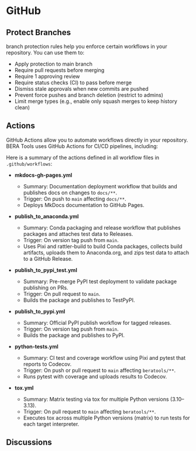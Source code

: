# GitHub

## Protect Branches

branch protection rules help you enforce certain workflows in your repository. You can use them to:

- Apply protection to main branch
- Require pull requests before merging
- Require 1 approving review
- Require status checks (CI) to pass before merge
- Dismiss stale approvals when new commits are pushed
- Prevent force pushes and branch deletion (restrict to admins)
- Limit merge types (e.g., enable only squash merges to keep history clean)

## Actions

GitHub Actions allow you to automate workflows directly in your repository.
BERA Tools uses GitHub Actions for CI/CD pipelines, including:

Here is a summary of the actions defined in all workflow files in `.github/workflows`:

- __mkdocs-gh-pages.yml__
    - Summary: Documentation deployment workflow that builds and publishes docs on changes to `docs/**`.
    - Trigger: On push to `main` affecting `docs/**`.
    - Deploys MkDocs documentation to GitHub Pages.

- __publish_to_anaconda.yml__
    - Summary: Conda packaging and release workflow that publishes packages and attaches test data to Releases.
    - Trigger: On version tag push from `main`.
    - Uses Pixi and rattler-build to build Conda packages, collects build artifacts, uploads them to Anaconda.org, and zips test data to attach to a GitHub Release.

- __publish_to_pypi_test.yml__
    - Summary: Pre-merge PyPI test deployment to validate package publishing on PRs.
    - Trigger: On pull request to `main`.
    - Builds the package and publishes to TestPyPI.

- __publish_to_pypi.yml__
    - Summary: Official PyPI publish workflow for tagged releases.
    - Trigger: On version tag push from `main`.
    - Builds the package and publishes to PyPI.

- __python-tests.yml__
    - Summary: CI test and coverage workflow using Pixi and pytest that reports to Codecov.
    - Trigger: On push or pull request to `main` affecting `beratools/**`.
    - Runs pytest with coverage and uploads results to Codecov.

- __tox.yml__
    - Summary: Matrix testing via tox for multiple Python versions (3.10–3.13).
    - Trigger: On pull request to `main` affecting `beratools/**`.
    - Executes tox across multiple Python versions (matrix) to run tests for each target interpreter.

## Discussions

